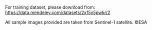 For training dataset, please download from: https://data.mendeley.com/datasets/2xf5v5pwkr/2

All sample images provided are taken from Sentinel-1 satellite. ©ESA 
